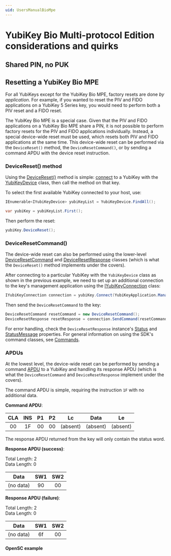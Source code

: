 ```yaml
---
uid: UsersManualBioMpe
---
```


<!-- Copyright 2025 Yubico AB

Licensed under the Apache License, Version 2.0 (the "License");
you may not use this file except in compliance with the License.
You may obtain a copy of the License at

    http://www.apache.org/licenses/LICENSE-2.0

Unless required by applicable law or agreed to in writing, software
distributed under the License is distributed on an "AS IS" BASIS,
WITHOUT WARRANTIES OR CONDITIONS OF ANY KIND, either express or implied.
See the License for the specific language governing permissions and
limitations under the License. -->

# YubiKey Bio Multi-protocol Edition considerations and quirks


## Shared PIN, no PUK



## Resetting a YubiKey Bio MPE

For all YubiKeys except for the YubiKey Bio MPE, factory resets are done *by application*. For example, if you wanted to reset the PIV and FIDO applications on a YubiKey 5 Series key, you would need to perform both a PIV reset and a FIDO reset. 

The YubiKey Bio MPE is a special case. Given that the PIV and FIDO applications on a YubiKey Bio MPE share a PIN, it is not possible to perform factory resets for the PIV and FIDO applications individually. Instead, a special device-wide reset must be used, which resets both PIV and FIDO applications at the same time. This device-wide reset can be performed via the ``DeviceReset()`` method, the ``DeviceResetCommand()``, or by sending a command APDU with the device reset instruction. 

### DeviceReset() method

Using the [DeviceReset()](xref:Yubico.YubiKey.YubiKeyDevice.DeviceReset) method is simple: [connect](xref:UsersManualMakingAConnection) to a YubiKey with the [YubiKeyDevice](xref:Yubico.YubiKey.YubiKeyDevice) class, then call the method on that key.

To select the first available YubiKey connected to your host, use:

```C#
IEnumerable<IYubiKeyDevice> yubiKeyList = YubiKeyDevice.FindAll();

var yubiKey = yubiKeyList.First();
```

Then perform the reset:

```C#
yubiKey.DeviceReset();
```

### DeviceResetCommand() 

The device-wide reset can also be performed using the lower-level [DeviceResetCommand](xref:Yubico.YubiKey.Management.Commands.DeviceResetCommand) and [DeviceResetResponse](xref:Yubico.YubiKey.Management.Commands.DeviceResetResponse) classes (which is what the ``DeviceReset()`` method implements under the covers). 

After connecting to a particular YubiKey with the ``YubiKeyDevice`` class as shown in the previous example, we need to set up an additional connection to the key's management application using the [IYubiKeyConnection](xref:Yubico.YubiKey.IYubiKeyConnection) class:

```C#
IYubiKeyConnection connection = yubiKey.Connect(YubiKeyApplication.Management);
```

Then send the ``DeviceResetCommand`` to the key:

```C#
DeviceResetCommand resetCommand = new DeviceResetCommand();
DeviceResetResponse resetResponse = connection.SendCommand(resetCommand);
```

For error handling, check the ``DeviceResetResponse`` instance's [Status](xref:Yubico.YubiKey.IYubiKeyResponse.Status) and [StatusMessage](xref:Yubico.YubiKey.IYubiKeyResponse.StatusMessage) properties. For general information on using the SDK's command classes, see [Commands](xref:UsersManualCommands).

### APDUs

At the lowest level, the device-wide reset can be performed by sending a command [APDU](xref:UsersManualApdu) to a YubiKey and handling its response APDU (which is what the ``DeviceResetCommand`` and ``DeviceResetResponse`` implement under the covers). 

The command APDU is simple, requiring the instruction ``1F`` with no additional data. 

**Command APDU**:

| CLA | INS | P1 | P2 |    Lc    |   Data   |    Le    |
|:---:|:---:|:--:|:--:|:--------:|:--------:|:--------:| 
| 00  | 1F  | 00 | 00 | (absent) | (absent) | (absent) |

The response APDU returned from the key will only contain the status word.

**Response APDU (success)**:

Total Length: 2\
Data Length: 0

|   Data    | SW1 | SW2 |
|:---------:|:---:|:---:|
| (no data) | 90  | 00  |

**Response APDU (failure)**:

Total Length: 2\
Data Length: 0

|   Data    | SW1 | SW2 |
|:---------:|:---:|:---:|
| (no data) | 6f  | 00  |

#### OpenSC example